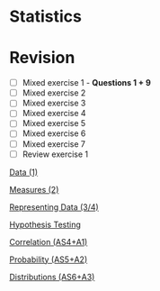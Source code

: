 # Statistics

# Revision

- [ ]  Mixed exercise 1 - **Questions 1 + 9**
- [ ]  Mixed exercise 2
- [ ]  Mixed exercise 3
- [ ]  Mixed exercise 4
- [ ]  Mixed exercise 5
- [ ]  Mixed exercise 6
- [ ]  Mixed exercise 7
- [ ]  Review exercise 1

[Data (1)](Statistics%20bfeca7eb67e7458fb38ecbebcccae131/Data%20(1)%200e3244fd102b4c7fa96650ab2b6cb83e.md)

[Measures (2)](Statistics%20bfeca7eb67e7458fb38ecbebcccae131/Measures%20(2)%2059854ccad0cd4c9bb5395fbfeca2b1f0.md)

[Representing Data (3/4)](Statistics%20bfeca7eb67e7458fb38ecbebcccae131/Representing%20Data%20(3%204)%2063414c53751344548584e3f9bcc11b07.md)

[Hypothesis Testing](Statistics%20bfeca7eb67e7458fb38ecbebcccae131/Hypothesis%20Testing%20fca5792aee2d4d3ba9dab90056a1b037.md)

[Correlation (AS4+A1)](Statistics%20bfeca7eb67e7458fb38ecbebcccae131/Correlation%20(AS4+A1)%20bc6afe45161a4f5588d6abe134fe8b85.md)

[Probability (AS5+A2)](Statistics%20bfeca7eb67e7458fb38ecbebcccae131/Probability%20(AS5+A2)%204bf90aacbd2b44aab64fd7f075354422.md)

[Distributions (AS6+A3)](Statistics%20bfeca7eb67e7458fb38ecbebcccae131/Distributions%20(AS6+A3)%20bef75c6c1a454b6eb9210286b9bba84e.md)